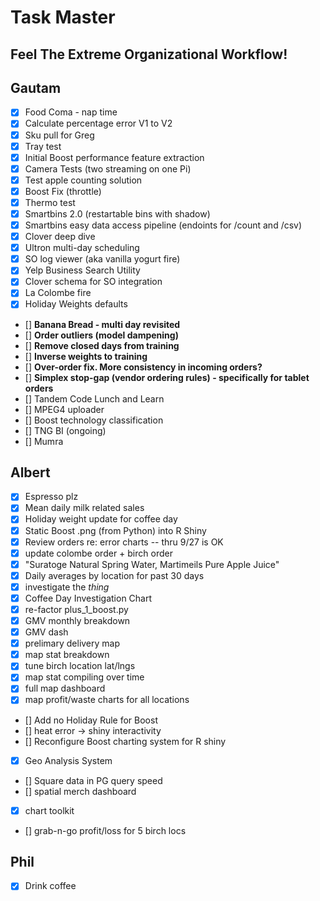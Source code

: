 
# Task Master
## Feel The Extreme Organizational Workflow!

## Gautam
- [x] Food Coma - nap time
- [x] Calculate percentage error V1 to V2
- [x] Sku pull for Greg
- [x] Tray test
- [x] Initial Boost performance feature extraction
- [x] Camera Tests (two streaming on one Pi)
- [x] Test apple counting solution
- [x] Boost Fix (throttle)
- [x] Thermo test
- [x] Smartbins 2.0 (restartable bins with shadow)
- [x] Smartbins easy data access pipeline (endoints for /count and /csv)
- [x] Clover deep dive
- [x] Ultron multi-day scheduling
- [x] SO log viewer (aka vanilla yogurt fire)
- [x] Yelp Business Search Utility
- [x] Clover schema for SO integration
- [x] La Colombe fire
- [x] Holiday Weights defaults
- [] **Banana Bread - multi day revisited**
- [] **Order outliers (model dampening)**
- [] **Remove closed days from training**
- [] **Inverse weights to training**
- [] **Over-order fix.  More consistency in incoming orders?**
- [] **Simplex stop-gap (vendor ordering rules) - specifically for tablet orders**
- [] Tandem Code Lunch and Learn
- [] MPEG4 uploader
- [] Boost technology classification
- [] TNG BI (ongoing)
- [] Mumra

## Albert
- [x] Espresso plz
- [x] Mean daily milk related sales
- [x] Holiday weight update for coffee day
- [x] Static Boost .png (from Python) into R Shiny
- [x] Review orders re: error charts -- thru 9/27 is OK
- [x] update colombe order + birch order
- [x] "Suratoge Natural Spring Water, Martimeils Pure Apple Juice"
- [x] Daily averages by location for past 30 days
- [x] investigate the *thing*
- [x] Coffee Day Investigation Chart
- [x] re-factor plus_1_boost.py
- [x] GMV monthly breakdown
- [x] GMV dash
- [x] prelimary delivery map
- [x] map stat breakdown
- [x] tune birch location lat/lngs
- [x] map stat compiling over time
- [x] full map dashboard
- [x] map profit/waste charts for all locations
- [] Add no Holiday Rule for Boost
- [] heat error -> shiny interactivity
- [] Reconfigure Boost charting system for R shiny
- [x] Geo Analysis System
- [] Square data in PG query speed
- [] spatial merch dashboard
- [x] chart toolkit
- [] grab-n-go profit/loss for 5 birch locs

## Phil
- [x] Drink coffee

